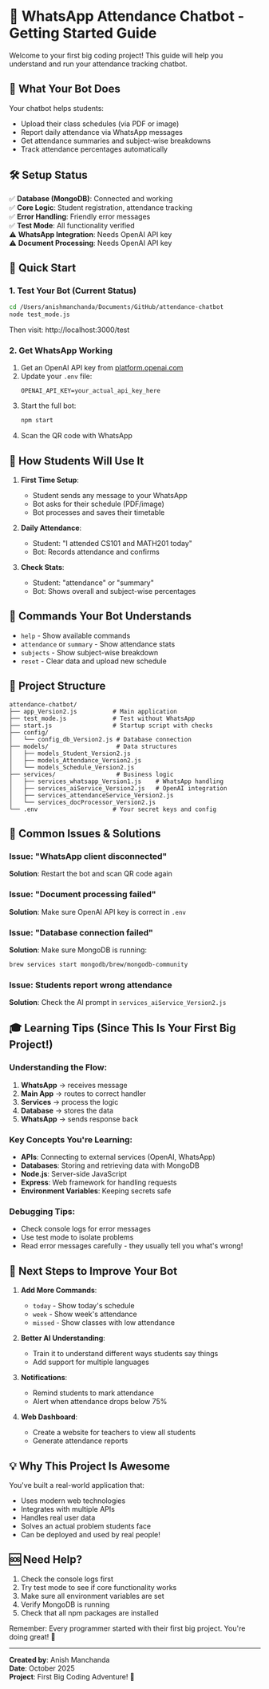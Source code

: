 # 🤖 WhatsApp Attendance Chatbot - Getting Started Guide

Welcome to your first big coding project! This guide will help you understand and run your attendance tracking chatbot.

## 🎯 What Your Bot Does

Your chatbot helps students:
- Upload their class schedules (via PDF or image)
- Report daily attendance via WhatsApp messages
- Get attendance summaries and subject-wise breakdowns
- Track attendance percentages automatically

## 🛠️ Setup Status

✅ **Database (MongoDB)**: Connected and working  
✅ **Core Logic**: Student registration, attendance tracking  
✅ **Error Handling**: Friendly error messages  
✅ **Test Mode**: All functionality verified  
⚠️ **WhatsApp Integration**: Needs OpenAI API key  
⚠️ **Document Processing**: Needs OpenAI API key  

## 🚀 Quick Start

### 1. Test Your Bot (Current Status)
```bash
cd /Users/anishmanchanda/Documents/GitHub/attendance-chatbot
node test_mode.js
```
Then visit: http://localhost:3000/test

### 2. Get WhatsApp Working
1. Get an OpenAI API key from [platform.openai.com](https://platform.openai.com/api-keys)
2. Update your `.env` file:
   ```
   OPENAI_API_KEY=your_actual_api_key_here
   ```
3. Start the full bot:
   ```bash
   npm start
   ```
4. Scan the QR code with WhatsApp

## 📱 How Students Will Use It

1. **First Time Setup**:
   - Student sends any message to your WhatsApp
   - Bot asks for their schedule (PDF/image)
   - Bot processes and saves their timetable

2. **Daily Attendance**:
   - Student: "I attended CS101 and MATH201 today"
   - Bot: Records attendance and confirms

3. **Check Stats**:
   - Student: "attendance" or "summary"
   - Bot: Shows overall and subject-wise percentages

## 🔧 Commands Your Bot Understands

- `help` - Show available commands
- `attendance` or `summary` - Show attendance stats
- `subjects` - Show subject-wise breakdown
- `reset` - Clear data and upload new schedule

## 📁 Project Structure

```
attendance-chatbot/
├── app_Version2.js          # Main application
├── test_mode.js             # Test without WhatsApp
├── start.js                 # Startup script with checks
├── config/
│   └── config_db_Version2.js # Database connection
├── models/                   # Data structures
│   ├── models_Student_Version2.js
│   ├── models_Attendance_Version2.js
│   └── models_Schedule_Version2.js
├── services/                 # Business logic
│   ├── services_whatsapp_Version1.js    # WhatsApp handling
│   ├── services_aiService_Version2.js   # OpenAI integration
│   ├── services_attendanceService_Version2.js
│   └── services_docProcessor_Version2.js
└── .env                     # Your secret keys and config
```

## 🚨 Common Issues & Solutions

### Issue: "WhatsApp client disconnected"
**Solution**: Restart the bot and scan QR code again

### Issue: "Document processing failed"
**Solution**: Make sure OpenAI API key is correct in `.env`

### Issue: "Database connection failed"
**Solution**: Make sure MongoDB is running:
```bash
brew services start mongodb/brew/mongodb-community
```

### Issue: Students report wrong attendance
**Solution**: Check the AI prompt in `services_aiService_Version2.js`

## 🎓 Learning Tips (Since This Is Your First Big Project!)

### Understanding the Flow:
1. **WhatsApp** → receives message
2. **Main App** → routes to correct handler
3. **Services** → process the logic
4. **Database** → stores the data
5. **WhatsApp** → sends response back

### Key Concepts You're Learning:
- **APIs**: Connecting to external services (OpenAI, WhatsApp)
- **Databases**: Storing and retrieving data with MongoDB
- **Node.js**: Server-side JavaScript
- **Express**: Web framework for handling requests
- **Environment Variables**: Keeping secrets safe

### Debugging Tips:
- Check console logs for error messages
- Use test mode to isolate problems
- Read error messages carefully - they usually tell you what's wrong!

## 🎯 Next Steps to Improve Your Bot

1. **Add More Commands**:
   - `today` - Show today's schedule
   - `week` - Show week's attendance
   - `missed` - Show classes with low attendance

2. **Better AI Understanding**:
   - Train it to understand different ways students say things
   - Add support for multiple languages

3. **Notifications**:
   - Remind students to mark attendance
   - Alert when attendance drops below 75%

4. **Web Dashboard**:
   - Create a website for teachers to view all students
   - Generate attendance reports

## 💡 Why This Project Is Awesome

You've built a real-world application that:
- Uses modern web technologies
- Integrates with multiple APIs
- Handles real user data
- Solves an actual problem students face
- Can be deployed and used by real people!

## 🆘 Need Help?

1. Check the console logs first
2. Try test mode to see if core functionality works
3. Make sure all environment variables are set
4. Verify MongoDB is running
5. Check that all npm packages are installed

Remember: Every programmer started with their first big project. You're doing great! 🌟

---

**Created by**: Anish Manchanda  
**Date**: October 2025  
**Project**: First Big Coding Adventure! 🚀